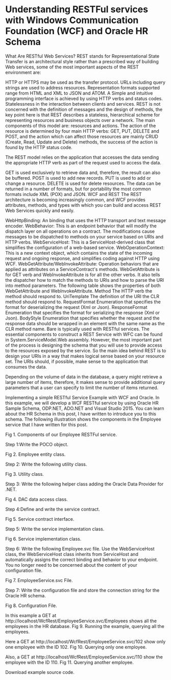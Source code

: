 # Understanding RESTFul services with Windows Communication Foundation (WCF) and Oracle HR Schema

What Are RESTful Web Services?
REST stands for Representational State Transfer is an architectural style rather than a prescribed way of building Web services, some of the most important aspects of the REST environment are:

HTTP or HTTPS may be used as the transfer protocol.
URLs including query strings are used to address resources.
Representation formats supported range from HTML and XML to JSON and ATOM.
A Simple and intuitive programming interface is achieved by using HTTP verbs and status codes.
Statelessness in the interaction between clients and services.
REST is not concerned with the definition of messages and the design of methods, the key point here is that REST describes a stateless, hierarchical scheme for representing resources and business objects over a network. The main components of this model are: resources and actions. The action of the resource is determined by four main HTTP verbs: GET, PUT, DELETE and POST, and the action which can affect those resources are mainly CRUD (Create, Read, Update and Delete) methods, the success of the action is found by the HTTP status code.

The REST model relies on the application that accesses the data sending the appropriate HTTP verb as part of the request used to access the data.

GET is used exclusively to retrieve data and, therefore, the result can also be buffered.
POST is used to add new records.
PUT is used to add or change a resource.
DELETE is used for delete resources.
The data can be returned in a number of formats, but for portability the most common formats include XML (POX) and JSON.
WCF and REST
The REST architecture is becoming increasingly common, and WCF provides attributes, methods, and types with which you can build and access REST Web Services quickly and easily.

WebHttpBinding: An binding that uses the HTTP transport and text message encoder.
WebBehavior: This is an endpoint behavior that will modify the dispatch layer on all operations on a contract. The modifications cause messages to be dispatched to methods on your service based on URIs and HTTP verbs.
WebServiceHost: This is a ServiceHost-derived class that simplifies the configuration of a web-based service.
WebOperationContext: This is a new context object, which contains the state of the incoming request and ongoing response, and simplifies coding against HTTP using WCF.
WebGetAttribute/WebInvokeAttribute: Operation behaviors that are applied as attributes on a ServiceContract's methods. WebGetAttribute is for GET verb and WebInvokeAttribute is for all the other verbs. It also tells the dispatcher how to match the methods to URIs and how to parse the URI into method parameters.
The following table shows the properties of both WebGetAttribute and WebInvokeAttribute.
Method	The HTTP verb the method should respond to.
UriTemplate	The definition of the URI the CLR method should respond to.
RequestFormat	Enumeration that specifies the format for deserializing the request (Xml or Json).
ResponseFormat	Enumeration that specifies the format for serializing the response (Xml or Json).
BodyStyle	Enumeration that specifies whether the request and the response data should be wrapped in an element with the same name as the CLR method name. Bare is typically used with RESTful services.
The essential components to construct a REST Service with WFC can be found in System.ServiceModel.Web assembly. However, the most important part of the process is designing the schema that you will use to provide access to the resources exposed by the service. So the main idea behind REST is to design your URIs in a way that makes logical sense based on your resource set. The URIs should, if possible, make sense to the application that consumes the data.

Depending on the volume of data in the database, a query might retrieve a large number of items, therefore, it makes sense to provide additional query parameters that a user can specify to limit the number of items returned.

Implementing a simple RESTful Service Example with WCF and Oracle.
In this example, we will develop a WCF RESTful service by using Oracle HR Sample Schema, ODP.NET, ADO.NET and Visual Studio 2015. You can learn about the HR Schema in this post, I have written to introduce you to this schema. The following illustration shows the components in the Employee service that I have written for this post.

Fig 1. Components of our Employee RESTFul service.



Step 1:Write the POCO object.

Fig 2. Employee entity class.



Step 2: Write the following utility class.

Fig 3. Utility class.



Step 3: Write the following helper class adding the Oracle Data Provider for .NET.

Fig 4. DAC data access class.



Step 4:Define and write the service contract.

Fig 5. Service contract interface.



Step 5: Write the service implementation class.

Fig 6. Service implementation class.



Step 6: Write the following Employee.svc file. Use the WebServiceHost class, the WebServiceHost class inherits from ServiceHost and automatically assigns the correct binding and behavior to your endpoint. You no longer need to be concerned about the content of your configuration file.

Fig 7. EmployeeService.svc File.



Step 7: Write the configuration file and store the connection string for the Oracle HR schema.

Fig 8. Configuration File.



In this example a GET at http://localhost/WcfRest/EmployeeService.svc/Employees shows all the employees in the HR database.
Fig 9. Running the example, querying all the employees.



Here a GET at http://localhost/WcfRest/EmployeeService.svc/102 show only one employee with the ID 102.
Fig 10. Querying only one employee.



Also, a GET at http://localhost/WcfRest/EmployeeService.svc/110 show the employee with the ID 110.
Fig 11. Querying another employee.



Download example source code.
